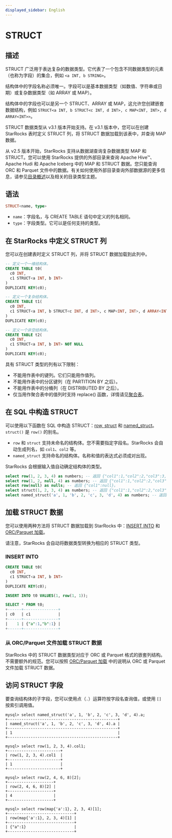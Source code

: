 ```yaml
---
displayed_sidebar: English
---
```


# STRUCT

## 描述

STRUCT 广泛用于表达复杂的数据类型。它代表了一个包含不同数据类型的元素（也称为字段）的集合，例如 `<a INT, b STRING>`。

结构体中的字段名称必须唯一。字段可以是基本数据类型（如数值、字符串或日期）或复杂数据类型（如 ARRAY 或 MAP）。

结构体中的字段也可以是另一个 STRUCT、ARRAY 或 MAP，这允许您创建嵌套数据结构，例如 `STRUCT<a INT, b STRUCT<c INT, d INT>, c MAP<INT, INT>, d ARRAY<INT>>`。

STRUCT 数据类型从 v3.1 版本开始支持。在 v3.1 版本中，您可以在创建 StarRocks 表时定义 STRUCT 列，将 STRUCT 数据加载到该表中，并查询 MAP 数据。

从 v2.5 版本开始，StarRocks 支持从数据湖查询复杂数据类型 MAP 和 STRUCT。您可以使用 StarRocks 提供的外部目录来查询 Apache Hive™、Apache Hudi 和 Apache Iceberg 中的 MAP 和 STRUCT 数据。您只能查询 ORC 和 Parquet 文件中的数据。有关如何使用外部目录查询外部数据源的更多信息，请参见[目录概述](../../../data_source/catalog/catalog_overview.md)以及相关的目录类型主题。

## 语法

```Haskell
STRUCT<name, type>
```

- `name`：字段名，与 CREATE TABLE 语句中定义的列名相同。
- `type`：字段类型。它可以是任何支持的类型。

## 在 StarRocks 中定义 STRUCT 列

您可以在创建表时定义 STRUCT 列，并将 STRUCT 数据加载到此列中。

```SQL
-- 定义一个一维结构体。
CREATE TABLE t0(
  c0 INT,
  c1 STRUCT<a INT, b INT>
)
DUPLICATE KEY(c0);

-- 定义一个复杂结构体。
CREATE TABLE t1(
  c0 INT,
  c1 STRUCT<a INT, b STRUCT<c INT, d INT>, c MAP<INT, INT>, d ARRAY<INT>>
)
DUPLICATE KEY(c0);

-- 定义一个非空结构体。
CREATE TABLE t2(
  c0 INT,
  c1 STRUCT<a INT, b INT> NOT NULL
)
DUPLICATE KEY(c0);
```

具有 STRUCT 类型的列有以下限制：

- 不能用作表中的键列。它们只能用作值列。
- 不能用作表中的分区键列（在 PARTITION BY 之后）。
- 不能用作表中的分桶列（在 DISTRIBUTED BY 之后）。
- 仅当用作聚合表中的值列时支持 replace() 函数，详情请见[聚合表](../../../table_design/table_types/aggregate_table.md)。

## 在 SQL 中构造 STRUCT

可以使用以下函数在 SQL 中构造 STRUCT：[row, struct](../../sql-functions/struct-functions/row.md) 和 [named_struct](../../sql-functions/struct-functions/named_struct.md)。`struct()` 是 `row()` 的别名。

- `row` 和 `struct` 支持未命名的结构体。您不需要指定字段名。StarRocks 会自动生成列名，如 `col1`、`col2` 等。
- `named_struct` 支持命名的结构体。名称和值的表达式必须成对出现。

StarRocks 会根据输入值自动确定结构体的类型。

```SQL
select row(1, 2, 3, 4) as numbers; -- 返回 {"col1":1,"col2":2,"col3":3,"col4":4}。
select row(1, 2, null, 4) as numbers; -- 返回 {"col1":1,"col2":2,"col3":null,"col4":4}。
select row(null) as nulls; -- 返回 {"col1":null}。
select struct(1, 2, 3, 4) as numbers; -- 返回 {"col1":1,"col2":2,"col3":3,"col4":4}。
select named_struct('a', 1, 'b', 2, 'c', 3, 'd', 4) as numbers; -- 返回 {"a":1,"b":2,"c":3,"d":4}。
```

## 加载 STRUCT 数据

您可以使用两种方法将 STRUCT 数据加载到 StarRocks 中：[INSERT INTO](../../../loading/InsertInto.md) 和 [ORC/Parquet 加载](../data-manipulation/BROKER_LOAD.md)。

请注意，StarRocks 会自动将数据类型转换为相应的 STRUCT 类型。

### INSERT INTO

```SQL
CREATE TABLE t0(
  c0 INT,
  c1 STRUCT<a INT, b INT>
)
DUPLICATE KEY(c0);

INSERT INTO t0 VALUES(1, row(1, 1));

SELECT * FROM t0;
+------+---------------+
| c0   | c1            |
+------+---------------+
|    1 | {"a":1,"b":1} |
+------+---------------+
```

### 从 ORC/Parquet 文件加载 STRUCT 数据

StarRocks 中的 STRUCT 数据类型对应于 ORC 或 Parquet 格式的嵌套列结构。不需要额外的规范。您可以按照 [ORC/Parquet 加载](../data-manipulation/BROKER_LOAD.md) 中的说明从 ORC 或 Parquet 文件加载 STRUCT 数据。

## 访问 STRUCT 字段

要查询结构体的子字段，您可以使用点（`.`）运算符按字段名查询值，或使用 `[]` 按索引调用值。

```Plain
mysql> select named_struct('a', 1, 'b', 2, 'c', 3, 'd', 4).a;
+------------------------------------------------+
| named_struct('a', 1, 'b', 2, 'c', 3, 'd', 4).a |
+------------------------------------------------+
| 1                                              |
+------------------------------------------------+

mysql> select row(1, 2, 3, 4).col1;
+-----------------------+
| row(1, 2, 3, 4).col1  |
+-----------------------+
| 1                     |
+-----------------------+

mysql> select row(2, 4, 6, 8)[2];
+--------------------+
| row(2, 4, 6, 8)[2] |
+--------------------+
| 4                  |
+--------------------+

mysql> select row(map{'a':1}, 2, 3, 4)[1];
+-----------------------------+
| row(map{'a':1}, 2, 3, 4)[1] |
+-----------------------------+
| {"a":1}                     |
+-----------------------------+
```
